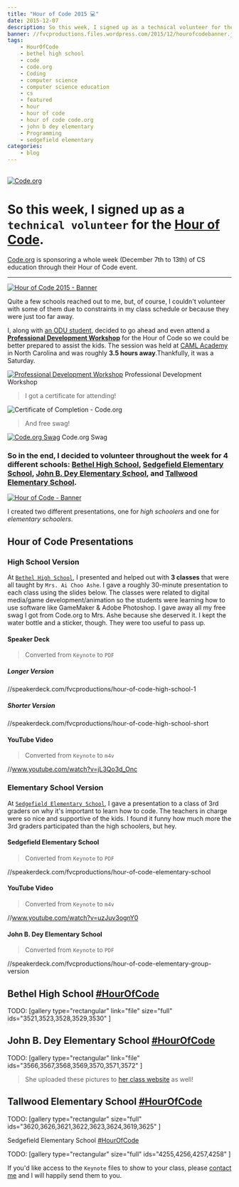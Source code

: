 ```yaml
---
title: "Hour of Code 2015 💻️"
date: 2015-12-07
description: So this week, I signed up as a technical volunteer for the Hour of Code. Here's how my experience went.
banner: //fvcproductions.files.wordpress.com/2015/12/hourofcodebanner.jpg
tags:
    - HourOfCode
    - bethel high school
    - code
    - code.org
    - Coding
    - computer science
    - computer science education
    - cs
    - featured
    - hour
    - hour of code
    - hour of code code.org
    - john b dey elementary
    - Programming
    - sedgefield elementary
categories:
    - blog
---
```


\
[![Code.org](//fvcproductions.files.wordpress.com/2015/12/codeorg.png?w=300)](//code.org)

# So this week, I signed up as a `technical volunteer` for the [**Hour of Code**](//hourofcode.com/us).

[Code.org](//code.org) is sponsoring a whole week (December 7th to 13th) of CS education through their Hour of Code event.[\
](//i.ytimg.com/vi/D2dgYHwrlt4/maxresdefault.jpg)

---

[![Hour of Code 2015 -
Banner](//fvcproductions.files.wordpress.com/2015/12/hour-of-code.jpg)](//speakerdeck.com/fvcproductions/hour-of-code-high-school-1)

Quite a few schools reached out to me, but, of course, I couldn't volunteer with some of them due to constraints in my class schedule or because they were just too far away.

I, along with [an ODU student](//thecbliss.com/), decided to go ahead and even attend a [**Professional Development Workshop**](//code.org/professional-development-workshops) for the Hour of Code so we could be better prepared to assist the kids. The session was held at [CAML Academy](//camlacademy.com/) in North Carolina and was roughly **3.5 hours away**.Thankfully, it was a Saturday.

[![Professional
Development
Workshop](//fvcproductions.files.wordpress.com/2015/12/img_0128.jpg)](//fvcproductions.files.wordpress.com/2015/12/img_0128.jpg) Professional Development Workshop

> I got a certificate for attending!

![Certificate of Completion -
Code.org](//fvcproductions.files.wordpress.com/2015/12/certificate.jpg)

> And free swag!

[![Code.org
Swag](//fvcproductions.files.wordpress.com/2015/12/img_0130.jpg)](//fvcproductions.files.wordpress.com/2015/12/img_0130.jpg) Code.org Swag

### So in the end, I decided to volunteer throughout the week for 4 different schools: [Bethel High School](//bhs.hampton.k12.va.us/), [Sedgefield Elementary School](//sedgefield.nn.k12.va.us/), [John B. Dey Elementary School](//www.deyes.vbschools.com/), and [Tallwood Elementary School](//www.tallwoodes.vbschools.com/).

[![Hour of Code -
Banner](//fvcproductions.files.wordpress.com/2015/12/hourofcode1-e1449524689973.jpg?w=750)](//fvcproductions.files.wordpress.com/2015/12/hourofcode1-e1449524689973.jpg)

I created two different presentations, one for _high schoolers_ and one for _elementary schoolers_.

## Hour of Code Presentations

### High School Version

At [`Bethel High School`](//bhs.hampton.k12.va.us/), I presented and helped out with **3 classes** that were all taught by `Mrs. Ai Choo Ashe`. I gave a roughly 30-minute presentation to each class using the slides below. The classes were related to digital media/game development/animation so the students were learning how to use software like GameMaker & Adobe Photoshop. I gave away all my free swag I got from Code.org to Mrs. Ashe because she deserved it. I kept the water bottle and a sticker, though. They were too useful to pass up.

#### Speaker Deck

> Converted from `Keynote` to `PDF`

##### Longer Version

//speakerdeck.com/fvcproductions/hour-of-code-high-school-1

##### Shorter Version

//speakerdeck.com/fvcproductions/hour-of-code-high-school-short

#### YouTube Video

> Converted from `Keynote` to `m4v`

//www.youtube.com/watch?v=jL3Qo3d_Onc

### Elementary School Version

At [`Sedgefield Elementary School`](//bhs.hampton.k12.va.us/), I gave a presentation to a class of 3rd graders on why it's important to learn how to code. The teachers in charge were so nice and supportive of the kids. I found it funny how much more the 3rd graders participated than the high schoolers, but hey.

#### Sedgefield Elementary School

> Converted from `Keynote` to `PDF`

//speakerdeck.com/fvcproductions/hour-of-code-elementary-school

#### YouTube Video

> Converted from `Keynote` to `m4v`

//www.youtube.com/watch?v=uzJuv3ognY0

#### John B. Dey Elementary School

> Converted from `Keynote` to `PDF`

//speakerdeck.com/fvcproductions/hour-of-code-elementary-group-version

## Bethel High School [\#HourOfCode](//twitter.com/hashtag/hourofcode?lang=en)

TODO: [gallery type="rectangular" link="file" size="full" ids="3521,3523,3528,3529,3530" ]

## John B. Dey Elementary School [\#HourOfCode](//twitter.com/hashtag/hourofcode?lang=en)

TODO: [gallery type="rectangular" link="file" ids="3566,3567,3568,3569,3570,3571,3572" ]

> She uploaded these pictures to [her class website](//www.getspotted.org/projects-and-pictures.html) as well!

## Tallwood Elementary School [\#HourOfCode](//twitter.com/hashtag/hourofcode?lang=en)

TODO: [gallery type="rectangular" size="full" ids="3620,3626,3621,3622,3623,3624,3619,3625" ]

Sedgefield Elementary School [\#HourOfCode](//twitter.com/hashtag/hourofcode?lang=en)

TODO: [gallery type="rectangular" size="full" ids="4255,4256,4257,4258" ]

If you'd like access to the `Keynote` files to show to your class, please [contact me](//fvcproductions.com/contact/) and I will happily send them to you.
